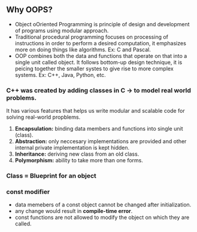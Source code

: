 ## Why OOPS?
- Object oOriented Programming is principle of design and development of programs using modular approach.
- Traditional procedural programming focuses on processing of instructions in order to perform a desired computation, it emphasizes more on doing things like algorithms. Ex: C and Pascal.
- OOP combines both the data and functions that operate on that into a single unit called object. It follows bottom-up design technique, it is peicing together the smaller systes to give rise to more complex systems. Ex: C++, Java, Python, etc.

### C++ was created by adding classes in C -> to model real world problems.

It has various features that helps us write modular and scalable code for solving real-world propblems. 
1. **Encapsulation:** binding data members and functions into single unit (class).
2. **Abstraction:** only neccesary implementations are provided and other internal private implementation is kept hidden.
3. **Inheritance:** deriving new class from an old class.
4. **Polymorphism:** ability to take more than one forms.

### Class = Blueprint for an object

### const modifier
- data memebers of a const object cannot be changed after initialization.
- any change would result in **compile-time error**.
- const functions are not allowed to modify the object on which they are called.